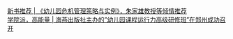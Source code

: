   
[新书推荐 | 《幼儿园危机管理策略与实例》，朱家雄教授等倾情推荐](http://www.dianyue.me/archives/901/7kuyx5mz7gsy4cmt/)  
[学院派，高能量 | 海燕出版社主办的”幼儿园课程运行力高级研修班”在郑州成功召开](http://www.dianyue.me/archives/764/zjdipegfb38zjbsj/)